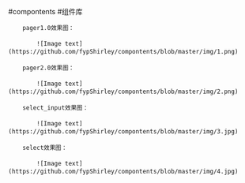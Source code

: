 #compontents
#组件库

        pager1.0效果图：

            ![Image text](https://github.com/fypShirley/compontents/blob/master/img/1.png)

        pager2.0效果图：

            ![Image text](https://github.com/fypShirley/compontents/blob/master/img/2.png)

        select_input效果图：

            ![Image text](https://github.com/fypShirley/compontents/blob/master/img/3.jpg)

        select效果图：

            ![Image text](https://github.com/fypShirley/compontents/blob/master/img/4.jpg)

